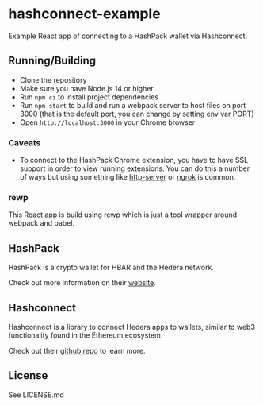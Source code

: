 # hashconnect-example
Example React app of connecting to a HashPack wallet via Hashconnect.

## Running/Building
- Clone the repository
- Make sure you have Node.js 14 or higher
- Run `npm ci` to install project dependencies
- Run `npm start` to build and run a webpack server to host files on port 3000 (that is the default port, you can change by setting env var PORT)
- Open `http://localhost:3000` in your Chrome browser

### Caveats
- To connect to the HashPack Chrome extension, you have to have SSL support in order to view running extensions. You can do this a number of ways but using something like [http-server](https://www.npmjs.com/package/http-server) or [ngrok](https://ngrok.com/) is common.

### rewp
This React app is build using [rewp](https://github.com/mstark5652/rewp) which is just a tool wrapper around webpack and babel.

## HashPack
HashPack is a crypto wallet for HBAR and the Hedera network.

Check out more information on their [website](https://www.hashpack.app/).

## Hashconnect
Hashconnect is a library to connect Hedera apps to wallets, similar to web3 functionality found in the Ethereum ecosystem.

Check out their [github repo](https://github.com/Hashpack/hashconnect) to learn more.

## License
See LICENSE.md

